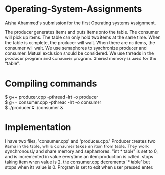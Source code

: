 # Operating-System-Assignments
Aisha Ahammed's submission for the first Operating systems Assignment. 


The producer generates items and puts items onto the table. The consumer will pick up items. The table can only hold two items at the same time. When the table is complete, the producer will wait. When there are no items, the consumer will wait. We use semaphores to synchronize producer and consumer.  Mutual exclusion should be considered. We use threads in the producer program and consumer program. Shared memory is used for the “table”.

# Compiling commands

$ g++ producer.cpp -pthread -lrt -o producer <br>
$ g++ consumer.cpp -pthread -lrt -o consumer <br>
$ ./producer & ./consumer & <br>

# Implementation

I have two files, 'consumer.cpp' and 'producer.cpp.' Producer creates two items in the table, while consumer takes an item from table. They work synchronously and share memory and sephamores. "int * table" is set to 0, and is incremented in value everytime an item production is called. stops taking item when value is 2. the consumer.cpp decrements '* table' but stops when its value is 0. Program is set to exit when user pressed enter. 



